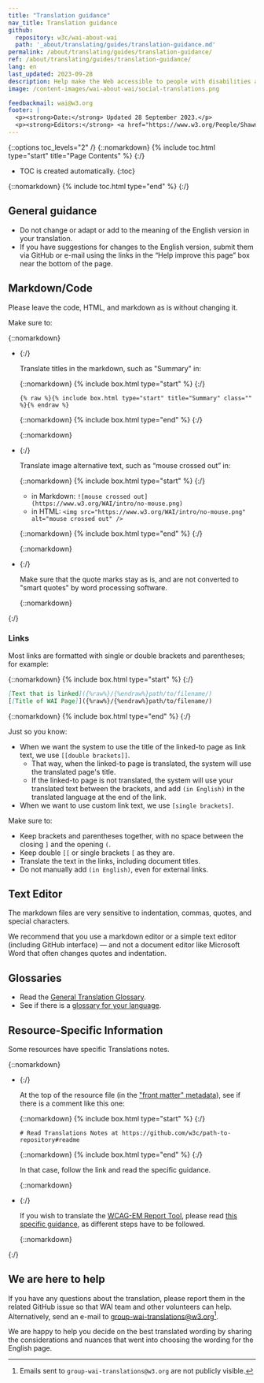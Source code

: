 ```yaml
---
title: "Translation guidance"
nav_title: Translation guidance
github:
  repository: w3c/wai-about-wai
  path: '_about/translating/guides/translation-guidance.md'
permalink: /about/translating/guides/translation-guidance/
ref: /about/translating/guides/translation-guidance/
lang: en
last_updated: 2023-09-28
description: Help make the Web accessible to people with disabilities around the world. We appreciate your contributions to translating W3C WAI accessibility resources.
image: /content-images/wai-about-wai/social-translations.png

feedbackmail: wai@w3.org
footer: |
  <p><strong>Date:</strong> Updated 28 September 2023.</p>
  <p><strong>Editors:</strong> <a href="https://www.w3.org/People/Shawn/">Shawn Lawton Henry</a>, Rémi Bétin.</p>
---
```


{::options toc_levels="2" /}
{::nomarkdown}
{% include toc.html type="start" title="Page Contents" %}
{:/}

-   TOC is created automatically.
{:toc}

{::nomarkdown}
{% include toc.html type="end" %}
{:/}

## General guidance

- Do not change or adapt or add to the meaning of the English version in your translation.
- If you have suggestions for changes to the English version, submit them via GitHub or e-mail using the links in the “Help improve this page” box near the bottom of the page.

## Markdown/Code

Please leave the code, HTML, and markdown as is without changing it.

Make sure to:

{::nomarkdown}
<ul>
<li>
{:/}

Translate titles in the markdown, such as "Summary" in:

{::nomarkdown}
{% include box.html type="start" %}
{:/}
```liquid
{% raw %}{% include box.html type="start" title="Summary" class="" %}{% endraw %}
```
{::nomarkdown}
{% include box.html type="end" %}
{:/}



{::nomarkdown}
</li>
<li>
{:/}

Translate image alternative text, such as “mouse crossed out” in:

{::nomarkdown}
{% include box.html type="start" %}
{:/}

- in Markdown: `![mouse crossed out](https://www.w3.org/WAI/intro/no-mouse.png)`
- in HTML: `<img src="https://www.w3.org/WAI/intro/no-mouse.png" alt="mouse crossed out" />`

{::nomarkdown}
{% include box.html type="end" %}
{:/}

{::nomarkdown}
</li>
<li>
{:/}

Make sure that the quote marks stay as is, and are not converted to "smart quotes" by word processing software.

{::nomarkdown}
</li>
</ul>
{:/}

### Links

Most links are formatted with single or double brackets and parentheses; for example:

{::nomarkdown}
{% include box.html type="start" %}
{:/}
```markdown
[Text that is linked]({%raw%}/{%endraw%}path/to/filename/)
[[Title of WAI Page]]({%raw%}/{%endraw%}path/to/filename/)
```
{::nomarkdown}
{% include box.html type="end" %}
{:/}

Just so you know:
- When we want the system to use the title of the linked-to page as link text, we use `[[double brackets]]`. 
  - That way, when the linked-to page is translated, the system will use the translated page's title.
  - If the linked-to page is not translated, the system will use your translated text between the brackets, and add `(in English)` in the translated language at the end of the link.
- When we want to use custom link text, we use `[single brackets]`.

Make sure to:
- Keep brackets and parentheses together, with no space between the closing `]` and the opening `(`.
- Keep double `[[` or single brackets `[` as they are.
- Translate the text in the links, including document titles.
- Do not manually add `(in English)`, even for external links.


## Text Editor

The markdown files are very sensitive to indentation, commas, quotes, and special characters. 

We recommend that you use a markdown editor or a simple text editor (including GitHub interface) — and not a document editor like Microsoft Word that often changes quotes and indentation.

## Glossaries

- Read the [General Translation Glossary](/about/translating/glossaries/general/).
- See if there is a [glossary for your language](/about/translating/glossaries/).

## Resource-Specific Information

Some resources have specific Translations notes. 

{::nomarkdown}
<ul>
<li>
{:/}

At the top of the resource file (in the ["front matter" metadata](/about/translating/guides/new-translation#frontmatter)), see if there is a comment like this one:

{::nomarkdown}
{% include box.html type="start" %}
{:/}
```
# Read Translations Notes at https://github.com/w3c/path-to-repository#readme
```
{::nomarkdown}
{% include box.html type="end" %}
{:/}

In that case, follow the link and read the specific guidance.

{::nomarkdown}
</li>
<li>
{:/}

If you wish to translate the [WCAG-EM Report Tool](https://www.w3.org/WAI/eval/report-tool/), please read [this specific guidance](https://github.com/w3c/wai-wcag-em-report-tool/wiki/How-to-add-a-language), as different steps have to be followed.

{::nomarkdown}
</li>
</ul>
{:/}

## We are here to help

If you have any questions about the translation, please report them in the related GitHub issue so that WAI team and other volunteers can help. Alternatively, send an e-mail to [group-wai-translations@w3.org](mailto:group-wai-translations@w3.org)[^1].

We are happy to help you decide on the best translated wording by sharing the considerations and nuances that went into choosing the wording for the English page.

[^1]: Emails sent to `group-wai-translations@w3.org` are not publicly visible.
